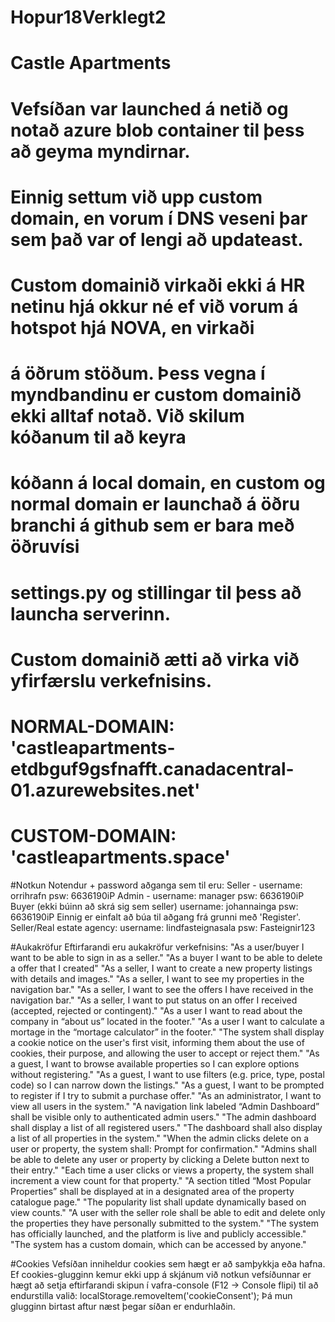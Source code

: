 # Hopur18Verklegt2
# Castle Apartments

# Vefsíðan var launched á netið og notað azure blob container til þess að geyma myndirnar.
# Einnig settum við upp custom domain, en vorum í DNS veseni þar sem það var of lengi að updateast.
# Custom domainið virkaði ekki á HR netinu hjá okkur né ef við vorum á hotspot hjá NOVA, en virkaði
# á öðrum stöðum. Þess vegna í myndbandinu er custom domainið ekki alltaf notað. Við skilum kóðanum til að keyra
# kóðann á local domain, en custom og normal domain er launchað á öðru branchi á github sem er bara með öðruvísi
# settings.py og stillingar til þess að launcha serverinn.
# Custom domainið ætti að virka við yfirfærslu verkefnisins. 
# NORMAL-DOMAIN: 'castleapartments-etdbguf9gsfnafft.canadacentral-01.azurewebsites.net'
# CUSTOM-DOMAIN: 'castleapartments.space'

#Notkun
Notendur + password aðganga sem til eru: 
Seller - username: orrihrafn psw: 6636190iP
Admin - username: manager psw: 6636190iP
Buyer (ekki búinn að skrá sig sem seller) username: johannainga psw: 6636190iP
Einnig er einfalt að búa til aðgang frá grunni með 'Register'.
Seller/Real estate agency: username: lindfasteignasala psw: Fasteignir123

#Aukakröfur
Eftirfarandi eru aukakröfur verkefnisins:
"As a user/buyer I want to be able to sign in as a seller."
"As a buyer I want to be able to delete a offer that I created"
"As a seller, I want to create a new property listings with details and images."
"As a seller, I want to see my properties in the navigation bar."
"As a seller, I want to see the offers I have received in the navigation bar."
"As a seller, I want to put status on an offer I received (accepted, rejected or contingent)."
"As a user I want to read about the company in “about us” located in the footer."
"As a user I want to calculate a mortage in the “mortage calculator” in the footer."
"The system shall display a cookie notice on the user's first visit, informing them about the use of cookies, their purpose, and allowing the user to accept or reject them."
"As a guest, I want to browse available properties so I can explore options without registering."
"As a guest, I want to use filters (e.g. price, type, postal code) so I can narrow down the listings."
"As a guest, I want to be prompted to register if I try to submit a purchase offer."
"As an administrator, I want to view all users in the system."
"A navigation link labeled “Admin Dashboard” shall be visible only to authenticated admin users."
"The admin dashboard shall display a list of all registered users."
"The dashboard shall also display a list of all properties in the system."
"When the admin clicks delete on a user or property, the system shall: Prompt for confirmation."
"Admins shall be able to delete any user or property  by clicking a Delete button next to their entry."
"Each time a user clicks or views a property, the system shall increment a view count for that property."
"A section titled “Most Popular Properties” shall be displayed at in a designated area of the property catalogue page."
"The popularity list shall update dynamically based on view counts."
"A user with the seller role shall be able to  edit and delete only the properties they have personally submitted to the system."
"The system has officially launched, and the platform is live and publicly accessible."
"The system has a custom domain, which can be accessed by anyone."

#Cookies
Vefsíðan inniheldur cookies sem hægt er að samþykkja eða hafna. Ef cookies-glugginn kemur ekki upp á skjánum við notkun vefsíðunnar er hægt að setja eftirfarandi skipun í vafra-console (F12 → Console flipi) til að endurstilla valið: localStorage.removeItem('cookieConsent'); Þá mun glugginn birtast aftur næst þegar síðan er endurhlaðin.
